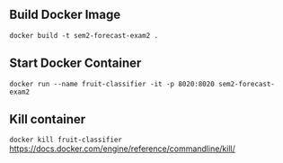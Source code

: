 ## Build Docker Image
```docker build -t sem2-forecast-exam2 .```

## Start Docker Container
```docker run --name fruit-classifier -it -p 8020:8020 sem2-forecast-exam2```

## Kill container
```docker kill fruit-classifier```
https://docs.docker.com/engine/reference/commandline/kill/

